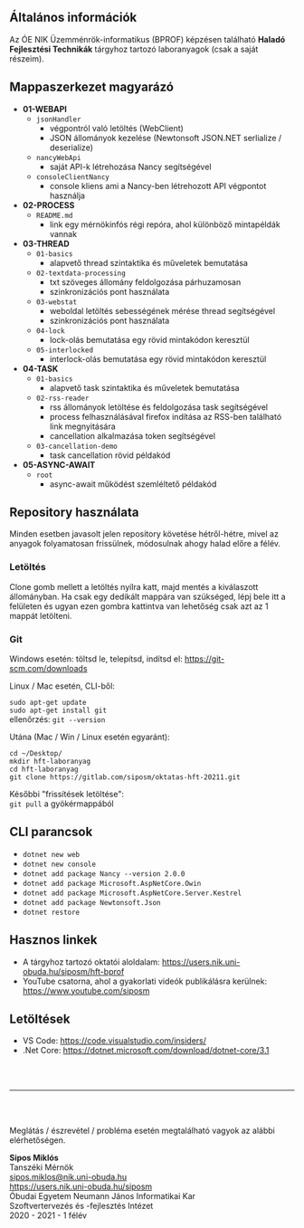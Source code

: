 ## Általános információk
Az ÓE NIK Üzemménrök-informatikus (BPROF) képzésen található **Haladó Fejlesztési Technikák** tárgyhoz tartozó laboranyagok (csak a saját részeim).

## Mappaszerkezet magyarázó
- **01-WEBAPI**
    - `jsonHandler`
        - végpontról való letöltés (WebClient)
        - JSON állományok kezelése (Newtonsoft JSON.NET serlialize / deserialize)
    - `nancyWebApi` 
        - saját API-k létrehozása Nancy segítségével
    - `consoleClientNancy`
        - console kliens ami a Nancy-ben létrehozott API végpontot használja
- **02-PROCESS**
    - `README.md`
        - link egy mérnökinfós régi repóra, ahol különböző mintapéldák vannak
- **03-THREAD**
    - `01-basics`
        - alapvető thread szintaktika és műveletek bemutatása
    - `02-textdata-processing`
        - txt szöveges állomány feldolgozása párhuzamosan
        - szinkronizációs pont használata
    - `03-webstat`
        - weboldal letöltés sebességének mérése thread segítségével
        - szinkronizációs pont használata
    - `04-lock`
        - lock-olás bemutatása egy rövid mintakódon keresztül
    - `05-interlocked`
        - interlock-olás bemutatása egy rövid mintakódon keresztül
- **04-TASK**
     - `01-basics`
        - alapvető task szintaktika és műveletek bemutatása
    - `02-rss-reader`
        - rss állományok letöltése és feldolgozása task segítségével
        - process felhasználásával firefox indítása az RSS-ben található link megnyitására
        - cancellation alkalmazása token segítségével
    - `03-cancellation-demo`
        - task cancellation rövid példakód
- **05-ASYNC-AWAIT**
    - `root`
        - async-await működést szemléltető példakód

##  Repository használata
Minden esetben javasolt jelen repository követése hétről-hétre, mivel az anyagok folyamatosan frissülnek, módosulnak ahogy halad előre a félév.

### Letöltés
Clone gomb mellett a letöltés nyílra katt, majd mentés a kiválaszott állományban. Ha csak egy dedikált mappára van szükséged, lépj bele itt a felületen és ugyan ezen gombra kattintva van lehetőség csak azt az 1 mappát letölteni.

### Git
Windows esetén: töltsd le, telepítsd, indítsd el: https://git-scm.com/downloads

Linux / Mac esetén, CLI-ből:

`sudo apt-get update`\
`sudo apt-get install git`\
ellenőrzés: `git --version`

Utána (Mac / Win / Linux esetén egyaránt): 

`cd ~/Desktop/`\
`mkdir hft-laboranyag`\
`cd hft-laboranyag`\
`git clone https://gitlab.com/siposm/oktatas-hft-20211.git`

Későbbi "frissítések letöltése":\
`git pull` a gyökérmappából

## CLI parancsok
- `dotnet new web`
- `dotnet new console`
- `dotnet add package Nancy --version 2.0.0`
- `dotnet add package Microsoft.AspNetCore.Owin`
- `dotnet add package Microsoft.AspNetCore.Server.Kestrel`
- `dotnet add package Newtonsoft.Json`
- `dotnet restore`

## Hasznos linkek
- A tárgyhoz tartozó oktatói aloldalam: https://users.nik.uni-obuda.hu/siposm/hft-bprof
- YouTube csatorna, ahol a gyakorlati videók publikálásra kerülnek: https://www.youtube.com/siposm

## Letöltések
- VS Code: https://code.visualstudio.com/insiders/
- .Net Core: https://dotnet.microsoft.com/download/dotnet-core/3.1


<br><br>

---

<br><br>

Meglátás / észrevétel / probléma esetén megtalálható vagyok az alábbi elérhetőségen.

**Sipos Miklós**\
Tanszéki Mérnök\
sipos.miklos@nik.uni-obuda.hu\
https://users.nik.uni-obuda.hu/siposm \
Óbudai Egyetem Neumann János Informatikai Kar\
Szoftvertervezés és -fejlesztés Intézet\
2020 - 2021 - 1 félév
